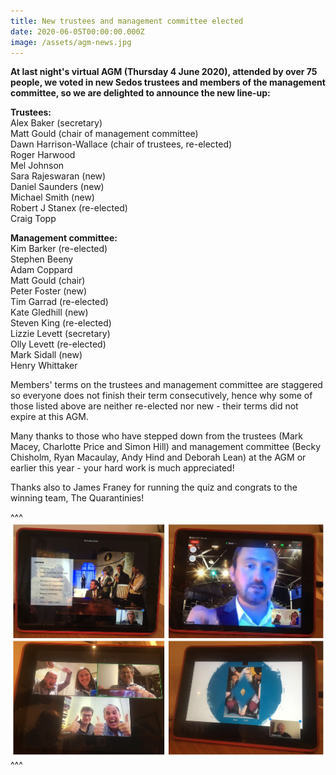 ```yaml
---
title: New trustees and management committee elected
date: 2020-06-05T00:00:00.000Z
image: /assets/agm-news.jpg
---
```

**At last night's virtual AGM (Thursday 4 June 2020), attended by over 75 people, we voted in new Sedos trustees and members of the management committee, so we are delighted to announce the new line-up:**

**Trustees:**\
Alex Baker (secretary)\
Matt Gould (chair of management committee)\
Dawn Harrison-Wallace (chair of trustees, re-elected)\
Roger Harwood\
Mel Johnson\
Sara Rajeswaran (new)\
Daniel Saunders (new)\
Michael Smith (new)\
Robert J Stanex (re-elected)\
Craig Topp

**Management committee:**\
Kim Barker (re-elected)\
Stephen Beeny\
Adam Coppard\
Matt Gould (chair)\
Peter Foster (new)\
Tim Garrad (re-elected)\
Kate Gledhill (new)\
Steven King (re-elected)\
Lizzie Levett (secretary)\
Olly Levett (re-elected)\
Mark Sidall (new)\
Henry Whittaker

Members' terms on the trustees and management committee are staggered so everyone does not finish their term consecutively, hence why some of those listed above are neither re-elected nor new - their terms did not expire at this AGM.

Many thanks to those who have stepped down from the trustees (Mark Macey, Charlotte Price and Simon Hill) and management committee (Becky Chisholm, Ryan Macaulay, Andy Hind and Deborah Lean) at the AGM or earlier this year - your hard work is much appreciated!

Thanks also to James Franey for running the quiz and congrats to the winning team, The Quarantinies!

^^^
![](/assets/quiz.jpg)
^^^
